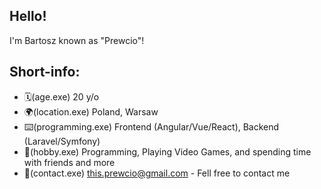 ## Hello!
I'm Bartosz known as "Prewcio"!

## Short-info:
- 🗓️(age.exe) 20 y/o
- 🌍(location.exe) Poland, Warsaw
- ⌨️(programming.exe) Frontend (Angular/Vue/React), Backend (Laravel/Symfony)
- 🧠(hobby.exe) Programming, Playing Video Games, and spending time with friends and more
- 📧(contact.exe) this.prewcio@gmail.com - Fell free to contact me

